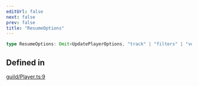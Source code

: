 ```yaml
---
editUrl: false
next: false
prev: false
title: "ResumeOptions"
---
```


```ts
type ResumeOptions: Omit<UpdatePlayerOptions, "track" | "filters" | "voice">;
```

## Defined in

[guild/Player.ts:9](https://github.com/shipgirlproject/shoukaku/blob/428f92c432a1875d1770e54c312147a1f47a448d/src/guild/Player.ts#L9)
